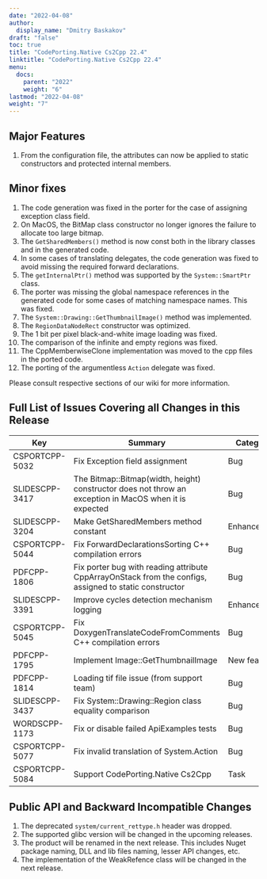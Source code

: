 ```yaml
---
date: "2022-04-08"
author:
  display_name: "Dmitry Baskakov"
draft: "false"
toc: true
title: "CodePorting.Native Cs2Cpp 22.4"
linktitle: "CodePorting.Native Cs2Cpp 22.4"
menu:
  docs:
    parent: "2022"
    weight: "6"
lastmod: "2022-04-08"
weight: "7"
---
```


## Major Features ##

1. From the configuration file, the attributes can now be applied to static constructors and protected internal members.

## Minor fixes ##

1. The code generation was fixed in the porter for the case of assigning exception class field.
1. On MacOS, the BitMap class constructor no longer ignores the failure to allocate too large bitmap.
1. The `GetSharedMembers()` method is now const both in the library classes and in the generated code.
1. In some cases of translating delegates, the code generation was fixed to avoid missing the required forward declarations.
1. The `getInternalPtr()` method was supported by the `System::SmartPtr` class.
1. The porter was missing the global namespace references in the generated code for some cases of matching namespace names. This was fixed.
1. The `System::Drawing::GetThumbnailImage()` method was implemented.
1. The `RegionDataNodeRect` constructor was optimized.
1. The 1 bit per pixel black-and-white image loading was fixed.
1. The comparison of the infinite and empty regions was fixed.
1. The CppMemberwiseClone implementation was moved to the cpp files in the ported code.
1. The porting of the argumentless `Action` delegate was fixed.

Please consult respective sections of our wiki for more information.

## Full List of Issues Covering all Changes in this Release ##

| Key | Summary | Category |
| --- | --- | --- |
| CSPORTCPP-5032 | Fix Exception field assignment | Bug |
| SLIDESCPP-3417 | The Bitmap::Bitmap(width, height) constructor does not throw an exception in MacOS when it is expected | Bug |
| SLIDESCPP-3204 | Make GetSharedMembers method constant | Enhancement |
| CSPORTCPP-5044 | Fix ForwardDeclarationsSorting C++ compilation errors | Bug |
| PDFCPP-1806 | Fix porter bug with reading attribute CppArrayOnStack from the configs, assigned to static constructor | Bug |
| SLIDESCPP-3391 | Improve cycles detection mechanism logging | Enhancement |
| CSPORTCPP-5045 | Fix DoxygenTranslateCodeFromComments C++ compilation errors | Bug |
| PDFCPP-1795 | Implement Image::GetThumbnailImage | New feature |
| PDFCPP-1814 | Loading tif file issue (from support team) | Bug |
| SLIDESCPP-3437 | Fix System::Drawing::Region class equality comparison | Bug |
| WORDSCPP-1173 | Fix or disable failed ApiExamples tests | Bug |
| CSPORTCPP-5077 | Fix invalid translation of System.Action | Bug |
| CSPORTCPP-5084 | Support CodePorting.Native Cs2Cpp | Task |

## Public API and Backward Incompatible Changes ##

1. The deprecated `system/current_rettype.h` header was dropped.
1. The supported glibc version will be changed in the upcoming releases.
1. The product will be renamed in the next release. This includes Nuget package naming, DLL and lib files naming, lesser API changes, etc.
1. The implementation of the WeakRefence class will be changed in the next release.
